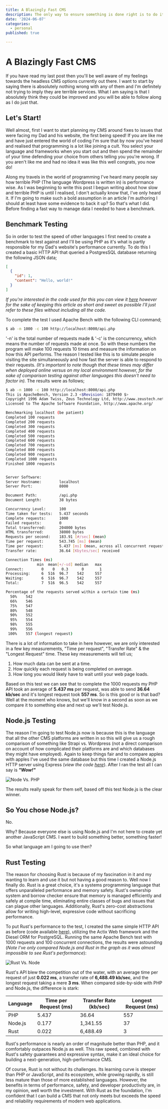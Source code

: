 ```yaml
---
title: A Blazingly Fast CMS
description: The only way to ensure something is done right is to do it yourself!
date: '2024-06-07'
categories:
  - personal
published: true

---
```


# A Blazingly Fast CMS

If you have read my last post then you'll be well aware of my feelings towards the headless CMS options currently out there. I want to start by saying there is absolutely nothing wrong with any of them and I'm definitely not trying to imply they are terrible services. What I am saying is that I absolutely think they could be improved and you will be able to follow along as I do just that.

## Let's Start!

Well almost, first I want to start planning my CMS around fixes to issues that were facing my Dad and his website, the first being speed! If you are like me and have just entered the world of coding I'm sure that by now you've heard and realised that programming is a lot like joining a cult. You select your language and frameworks when you start out and then spend the remainder of your time defending your choice from others telling you you're wrong. If you aren't like me and had no idea it was like this well congrats, you now do!

Along my travels in the world of programming I've heard many people say how terrible PHP (The language Wordpress is written in) is performance wise. As I was beginning to write this post I begun writing about how slow and terrible PHP is until I realised, I don't actually know that, I've only heard it. If I'm going to make such a bold assumption in an article I'm authoring I should at least have some evidence to back it up? So that's what I did. Before finding a fast way to manage data I needed to have a benchmark.

## Benchmark Testing

So in order to test the speed of other languages I first need to create a benchmark to test against and I'll be using PHP as it's what is partly responsible for my Dad's website's performance currently. To do this I created a basic HTTP API that queried a PostgresSQL database returning the following JSON data;
```json
[
  {
    "id": 1,
    "content": "Hello, world!"
  }
]
```

*If you're interested in the code used for this you can view it [here](https://github.com/JordanRobo/API_Speed_Tests) however for the sake of keeping this article as short and sweet as possible I'll just refer to these files without including all the code.*

To complete the test I used Apache Bench with the following CLI command;

```bash
$ ab -n 1000 -c 100 http://localhost:8000/api.php
```

'-n' is the total number of requests made & '-c' is the concurrency, which means the number of requests made at once. So with these numbers the program will make 100 requests 10 times and measure the information on how this API performs. The reason I tested like this is to simulate people visiting the site simultaneously and how fast the server is able to respond to their requests. *(It's important to note though that these times may differ when deployed online versus on my local environment however, for the sake of comparison testing against other languages this doesn't need to factor in).* The results were as follows;

```bash
$ ab -n 1000 -c 100 http://localhost:8000/api.php
This is ApacheBench, Version 2.3 <$Revision: 1879490 $>
Copyright 1996 Adam Twiss, Zeus Technology Ltd, http://www.zeustech.net/
Licensed to The Apache Software Foundation, http://www.apache.org/

Benchmarking localhost (be patient)
Completed 100 requests
Completed 200 requests
Completed 300 requests
Completed 400 requests
Completed 500 requests
Completed 600 requests
Completed 700 requests
Completed 800 requests
Completed 900 requests
Completed 1000 requests
Finished 1000 requests


Server Software:        
Server Hostname:        localhost
Server Port:            8000

Document Path:          /api.php
Document Length:        38 bytes

Concurrency Level:      100
Time taken for tests:   5.437 seconds
Complete requests:      1000
Failed requests:        0
Total transferred:      204000 bytes
HTML transferred:       38000 bytes
Requests per second:    183.91 [#/sec] (mean)
Time per request:       543.745 [ms] (mean)
Time per request:       5.437 [ms] (mean, across all concurrent requests)
Transfer rate:          36.64 [Kbytes/sec] received

Connection Times (ms)
              min  mean[+/-sd] median   max
Connect:        0    0   0.3      0       1
Processing:     6  516  96.7    542     557
Waiting:        6  516  96.7    542     557
Total:          7  516  96.5    542     557

Percentage of the requests served within a certain time (ms)
  50%    542
  66%    546
  75%    547
  80%    548
  90%    552
  95%    554
  98%    555
  99%    556
 100%    557 (longest request)
```



There is a lot of information to take in here however, we are only interested in a few key measurements,  "Time per request", "Transfer Rate" & the "Longest Request" time.  These key measurements will tell us; 

1. How much data can be sent at a time.
2. How quickly each request is being completed on average.
3. How long you would likely have to wait until your web page loads.

Based on this test we can see that to complete the 1000 requests my PHP API took an average of **5.437 ms** per request, was able to send **36.64 kb/sec** and it's longest request took **557 ms**. So is this good or is that bad? Well at the moment who knows, but we'll know in a second as soon as we compare it to something else and next up we'll test Node.js. 

## Node.js Testing

The reason I'm going to test Node.js now is because this is the language that all the other CMS platforms are written in so this will give us a rough comparison of something like Strapi vs. Wordpress (not a direct comparison on account of how complicated their platforms are and which databases they might have employed). Again to keep things fair and to compare apples with apples I've used the same database but this time I created a Node.js HTTP server using Express (*view the code [here](https://github.com/JordanRobo/API_Speed_Tests/blob/main/Node/index.js)*). After I ran the test all I can say is ***"Wow!"***

![Node Vs. PHP](/images/node_vs_php.webp)

The results really speak for them self, based off this test Node.js is the clear winner.

## So You chose Node.js?

No.

Why? Because everyone else is using Node.js and I'm not here to create yet another JavaScript CMS. I want to build something better, something faster!

So what language am I going to use then? 

## Rust Testing

The reason for choosing Rust is because of my fascination in it and my wanting to learn and use it but not having a good reason to. Well now I finally do. Rust is a great choice, it's a systems programming language that offers unparalleled performance and memory safety. Rust's ownership system and borrow checker ensure that memory is managed efficiently and safely at compile time, eliminating entire classes of bugs and issues that can plague other languages. Additionally, Rust's zero-cost abstractions allow for writing high-level, expressive code without sacrificing performance.

To put Rust's performance to the test, I created the same simple HTTP API as before (code available [here](https://github.com/JordanRobo/API_Speed_Tests/blob/main/Rust/src/main.rs)), utilizing the Actix Web framework and the Diesel ORM for PostgreSQL. Running the same Apache Bench test with 1000 requests and 100 concurrent connections, the results were astounding (*Note I've only compared Node.js and Rust in the graph as it was almost impossible to see Rust's performance*):

![Rust Vs. Node](/images/rust_vs_node.webp)

Rust's API blew the competition out of the water, with an average time per request of just **0.022 ms**, a transfer rate of **6,488.49 kb/sec**, and the longest request taking a mere **3 ms**. When compared side-by-side with PHP and Node.js, the difference is stark:

| Language | Time per Request (ms) | Transfer Rate (kb/sec) | Longest Request (ms) |
| -------- | --------------------- | ---------------------- | -------------------- |
| PHP      | 5.437                 | 36.64                  | 557                  |
| Node.js  | 0.177                 | 1,341.55               | 37                   |
| Rust     | 0.022                 | 6,488.49               | 3                    |

Rust's performance is nearly an order of magnitude better than PHP, and it comfortably outpaces Node.js as well. This raw speed, combined with Rust's safety guarantees and expressive syntax, make it an ideal choice for building a next-generation, high-performance CMS.

Of course, Rust is not without its challenges. Its learning curve is steeper than PHP or JavaScript, and its ecosystem, while growing rapidly, is still less mature than those of more established languages. However, the benefits in terms of performance, safety, and developer productivity are, in my opinion, well worth the investment. With Rust as the foundation, I'm confident that I can build a CMS that not only meets but exceeds the speed and reliability requirements of modern web applications.
